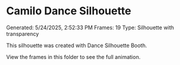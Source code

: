 # Camilo Dance Silhouette
Generated: 5/24/2025, 2:52:33 PM
Frames: 19
Type: Silhouette with transparency
    
This silhouette was created with Dance Silhouette Booth.
    
View the frames in this folder to see the full animation.